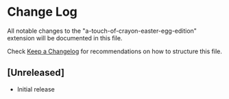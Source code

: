 # Change Log
All notable changes to the "a-touch-of-crayon-easter-egg-edition" extension will be documented in this file.

Check [Keep a Changelog](http://keepachangelog.com/) for recommendations on how to structure this file.

## [Unreleased]
- Initial release
